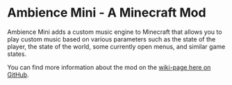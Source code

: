 # Ambience Mini - A Minecraft Mod
Ambience Mini adds a custom music engine to Minecraft that allows you to play custom music based on various parameters such as the state of the player, the state of the world, some currently open menus, and similar game states.

You can find more information about the mod on the [wiki-page here on GitHub](https://github.com/sdfg610/Ambience-Mini-Mod/wiki).


